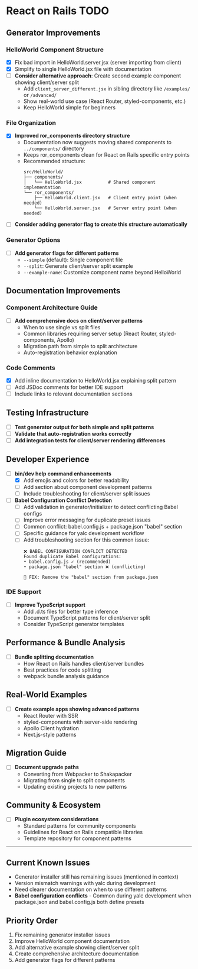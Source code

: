 # React on Rails TODO

## Generator Improvements

### HelloWorld Component Structure
- [x] Fix bad import in HelloWorld.server.jsx (server importing from client)
- [x] Simplify to single HelloWorld.jsx file with documentation
- [ ] **Consider alternative approach**: Create second example component showing client/server split
  - Add `client_server_different.jsx` in sibling directory like `/examples/` or `/advanced/`
  - Show real-world use case (React Router, styled-components, etc.)
  - Keep HelloWorld simple for beginners

### File Organization
- [x] **Improved ror_components directory structure**
  - Documentation now suggests moving shared components to `../components/` directory
  - Keeps ror_components clean for React on Rails specific entry points
  - Recommended structure:
    ```
    src/HelloWorld/
    ├── components/
    │   └── HelloWorld.jsx          # Shared component implementation
    └── ror_components/
        ├── HelloWorld.client.jsx   # Client entry point (when needed)
        └── HelloWorld.server.jsx   # Server entry point (when needed)
    ```
- [ ] **Consider adding generator flag to create this structure automatically**

### Generator Options
- [ ] **Add generator flags for different patterns**
  - `--simple` (default): Single component file
  - `--split`: Generate client/server split example
  - `--example-name`: Customize component name beyond HelloWorld

## Documentation Improvements

### Component Architecture Guide
- [ ] **Add comprehensive docs on client/server patterns**
  - When to use single vs split files
  - Common libraries requiring server setup (React Router, styled-components, Apollo)
  - Migration path from simple to split architecture
  - Auto-registration behavior explanation

### Code Comments
- [x] Add inline documentation to HelloWorld.jsx explaining split pattern
- [ ] Add JSDoc comments for better IDE support
- [ ] Include links to relevant documentation sections

## Testing Infrastructure
- [ ] **Test generator output for both simple and split patterns**
- [ ] **Validate that auto-registration works correctly**
- [ ] **Add integration tests for client/server rendering differences**

## Developer Experience
- [ ] **bin/dev help command enhancements**
  - [x] Add emojis and colors for better readability
  - [ ] Add section about component development patterns
  - [ ] Include troubleshooting for client/server split issues

- [ ] **Babel Configuration Conflict Detection**
  - [ ] Add validation in generator/initializer to detect conflicting Babel configs
  - [ ] Improve error messaging for duplicate preset issues
  - [ ] Common conflict: babel.config.js + package.json "babel" section
  - [ ] Specific guidance for yalc development workflow
  - [ ] Add troubleshooting section for this common issue:
    ```
    ❌ BABEL CONFIGURATION CONFLICT DETECTED
    Found duplicate Babel configurations:
    • babel.config.js ✓ (recommended)
    • package.json "babel" section ❌ (conflicting)

    🔧 FIX: Remove the "babel" section from package.json
    ```

### IDE Support
- [ ] **Improve TypeScript support**
  - Add .d.ts files for better type inference
  - Document TypeScript patterns for client/server split
  - Consider TypeScript generator templates

## Performance & Bundle Analysis
- [ ] **Bundle splitting documentation**
  - How React on Rails handles client/server bundles
  - Best practices for code splitting
  - webpack bundle analysis guidance

## Real-World Examples
- [ ] **Create example apps showing advanced patterns**
  - React Router with SSR
  - styled-components with server-side rendering
  - Apollo Client hydration
  - Next.js-style patterns

## Migration Guide
- [ ] **Document upgrade paths**
  - Converting from Webpacker to Shakapacker
  - Migrating from single to split components
  - Updating existing projects to new patterns

## Community & Ecosystem
- [ ] **Plugin ecosystem considerations**
  - Standard patterns for community components
  - Guidelines for React on Rails compatible libraries
  - Template repository for component patterns

---

## Current Known Issues
- Generator installer still has remaining issues (mentioned in context)
- Version mismatch warnings with yalc during development
- Need clearer documentation on when to use different patterns
- **Babel configuration conflicts** - Common during yalc development when package.json and babel.config.js both define presets

## Priority Order
1. Fix remaining generator installer issues
2. Improve HelloWorld component documentation
3. Add alternative example showing client/server split
4. Create comprehensive architecture documentation
5. Add generator flags for different patterns